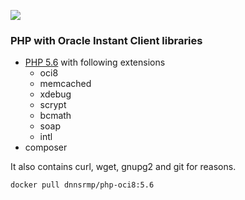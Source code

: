 ![](https://i.ibb.co/7kDZFCq/php-oci8.png)

### PHP with Oracle Instant Client libraries

- [PHP 5.6](http://php.net/) with following extensions
  - oci8
  - memcached
  - xdebug
  - scrypt
  - bcmath
  - soap
  - intl
- composer

It also contains curl, wget, gnupg2 and git for reasons.
  
```bash
docker pull dnnsrmp/php-oci8:5.6
```